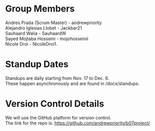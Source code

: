 # Group Members
Andres Prada (Scrum Master) - andrewpriority  
Alejandro Iglesias Llobet - Jackbar21  
Sauhaard Walia - SauhaardW  
Sayed Mojtaba Hosseini - mojohosseinii  
Nicole Droi - NicoleDroi1. 

# Standup Dates
Standups are daily starting from Nov. 17 to Dec. 6.  
These happen asynchronously and are found in /docs/standups.  

# Version Control Details
We will use the GitHub platform for version control.  
The link for the repo is: https://github.com/andrewpriority/b07project/
